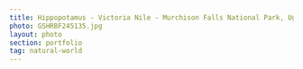```yaml
---
title: Hippopotamus - Victoria Nile - Murchison Falls National Park, Uganda
photo: GSHRBF245135.jpg 
layout: photo 
section: portfolio 
tag: natural-world
--- 
```

